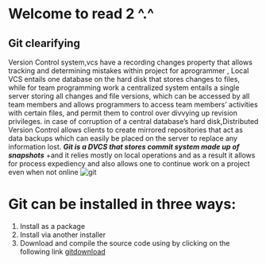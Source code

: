 # Welcome to read 2 ^.^

##  Git clearifying 
Version Control system,vcs have a recording changes property that allows tracking and determining mistakes within project 
for aprogrammer , Local VCS entails one database on the hard disk that stores changes to files, while for team programming work a centralized system entails a single server storing all changes and file versions, which can be accessed by all team members and allows programmers to access team members’ activities with certain files,
and permit them to control over divvying up revision privileges.
in case of corruption of a central database’s hard disk,Distributed Version Control allows clients to create mirrored repositories that act as data backups which can easily be placed on the server to replace any information lost.
***Git is a DVCS that stores commit system made up of snapshots*** 
+and it relies mostly on local operations and as a result it allows for process expediency and also allows one to continue work on a project even when not online 
![git](https://www.qsstechnosoft.com/wp-content/uploads/2019/05/Distributed-Version-Control-Banner-min-1-1024x512.png)
# Git can be installed in three ways:
 1) Install as a package
 2) Install via another installer
 3) Download and compile the source code using by clicking on the following link
 [gitdownload](http://git-scm.com/download/win)
